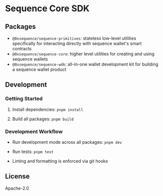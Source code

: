 # Sequence Core SDK

## Packages

- `@0xsequence/sequence-primitives`: stateless low-level utilities specifically for interacting directly with sequence wallet's smart contracts
- `@0xsequence/sequence-core`: higher level utilities for creating and using sequence wallets
- `@0xsequence/sequence-wdk`: all-in-one wallet development kit for building a sequence wallet product

## Development

### Getting Started

1. Install dependencies:
   `pnpm install`

2. Build all packages:
   `pnpm build`

### Development Workflow

- Run development mode across all packages:
  `pnpm dev`

- Run tests:
  `pnpm test`

- Linting and formatting is enforced via git hooks

## License

Apache-2.0
